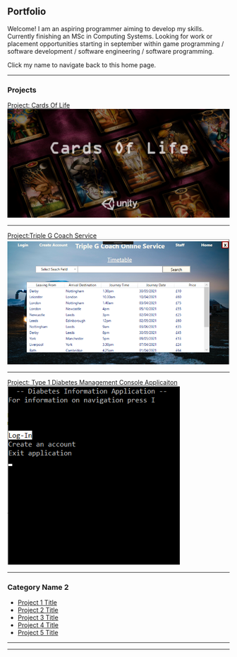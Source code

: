 ## Portfolio
Welcome! I am an aspiring programmer aiming to develop my skills. Currently finishing an MSc in Computing Systems. Looking for work or placement opportunities starting in september within game programming / software development / software engineering / software programming.

Click my name to navigate back to this home page.

---

### Projects

[Project: Cards Of Life](/CardsOfLifePage)
<img src="images/StartScreen.png"/>

---
[Project:Triple G Coach Service](/TripleGPage)
<img src="images/TripleGHome.png"/>

---
[Project: Type 1 Diabetes Management Console Applicaiton](/DMConsoleAppPage)
<img src="images/DMConsoleHomePage.png"/>

---

### Category Name 2

- [Project 1 Title](http://example.com/)
- [Project 2 Title](http://example.com/)
- [Project 3 Title](http://example.com/)
- [Project 4 Title](http://example.com/)
- [Project 5 Title](http://example.com/)

---




---

<!-- Remove above link if you don't want to attibute -->
